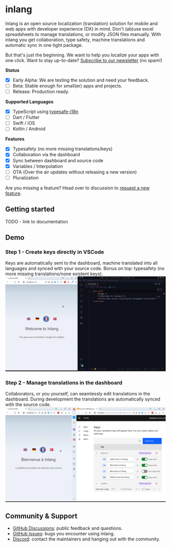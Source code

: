 # inlang

Inlang is an open source localization (translation) solution for mobile and web apps with developer experience (DX) in mind. Don't (ab)use excel spreadsheets to manage translations, or modify JSON files manually. With inlang you get collaboration, type safety, machine translations and automatic sync in one tight package.

But that's just the beginning. We want to help you localize your apps with one click. Want to stay up-to-date? [Subscribe to our newsletter](TODO) (no spam!)


**Status**

- [x] Early Alpha: We are testing the solution and need your feedback.
- [ ] Beta: Stable enough for small(er) apps and projects.
- [ ] Release: Production ready.

**Supported Languages**
- [x] TypeScript using [typesafe-i18n](https://github.com/ivanhofer/typesafe-i18n)
- [ ] Dart / Flutter
- [ ] Swift / iOS
- [ ] Kotlin / Android  

**Features**
- [x] Typesafety (no more missing translations/keys)
- [x] Collaboration via the dashboard 
- [x] Sync between dashboard and source code
- [x] Variables / Interpolation
- [ ] OTA (Over the air updates without releasing a new version)
- [ ] Pluralization

Are you missing a feature? Head over to discussion to [request a new feature](https://github.com/inlang/inlang/discussions).

## Getting started

TODO - link to documentation


## Demo

### Step 1 - Create keys directly in VSCode
Keys are automatically sent to the dashboard, machine translated into all languages and synced with your source code. Bonus on top: typesafety (no more missing translations/none existent keys). 
![Create keys directly in VSCode which are automatically sent to the dashboard and injected into the code](./assets/step1.gif)

### Step 2 - Manage translations in the dashboard
Collaborators, or you yourself, can seamlessly edit translations in the dashboard. During development the translations are automatically synced with the source code.
![Editing and syncing translations from the dashboard to source code](./assets/step2.gif)


## Community & Support

- [GitHub Discussions](https://github.com/inlang/inlang/discussions): public feedback and questions.
- [GitHub Issues](https://github.com/inlang/inlang/issues): bugs you encounter using inlang.
- [Discord](https://discord.gg/CUkj4fgz5K): contact the maintainers and hanging out with the community.


